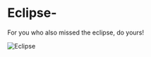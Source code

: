 # Eclipse-
For you who also missed the eclipse, do yours!

![Eclipse](http://g.recordit.co/xkz9Pm5PwI.gif)
